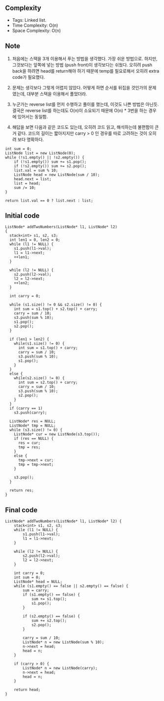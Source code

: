 ## Complexity
* Tags: Linked list.
* Time Complexity: O(n)
* Space Complexity: O(n)

## Note
1. 처음에는 스택을 3개 이용해서 푸는 방법을 생각했다. 가장 쉬운 방법으로. 하지만, 그것보다는 앞쪽에 넣는 방법 (push front)이 생각보다는 쉬웠다. 오히려 push back을 하려면 head를 return해야 하기 때문에 temp를 필요로해서 오히려 extra code가 필요했다.
2. 문제는 생각보다 그렇게 어렵지 않았다. 어떻게 하면 순서를 뒤집을 것인가의 문제였는데, 대부분 스택을 이용해서 풀었더라.
3. 누군가는 reverse list를 먼저 수행하고 풀이를 했는데, 이것도 나쁜 방법은 아닌듯. 결국은 reverse list를 하는데도 O(n)이 소요되기 때문에 O(n) * 3번을 하는 경우에 있어서는 동일함.

4. 해답을 보면 다음과 같은 코드도 있는데, 오히려 코드 읽고, 해석하는데 불편함이 큰거 같다. 코드의 길이는 짧아지지만 carry > 0 인 경우를 따로 고려하는 것이 오히려 보다 명확하다.

  ```
  int sum = 0;
  ListNode list = new ListNode(0);
  while (!s1.empty() || !s2.empty()) {
      if (!s1.empty()) sum += s1.pop();
      if (!s2.empty()) sum += s2.pop();
      list.val = sum % 10;
      ListNode head = new ListNode(sum / 10);
      head.next = list;
      list = head;
      sum /= 10;
  }

  return list.val == 0 ? list.next : list;
  ```

## Initial code
```
ListNode* addTwoNumbers(ListNode* l1, ListNode* l2)
{        
  stack<int> s1, s2, s3;
  int len1 = 0, len2 = 0;
  while (l1 != NULL) {
    s1.push(l1->val);
    l1 = l1->next;
    ++len1;
  }

  while (l2 != NULL) {
    s2.push(l2->val);
    l2 = l2->next;
    ++len2;
  }        

  int carry = 0;        

  while (s1.size() != 0 && s2.size() != 0) {
    int sum = s1.top() + s2.top() + carry;
    carry = sum / 10;
    s3.push(sum % 10);
    s1.pop();
    s2.pop();
  }

  if (len1 > len2) {
    while(s1.size() != 0) {
      int sum = s1.top() + carry;
      carry = sum / 10;
      s3.push(sum % 10);
      s1.pop();
    }            
  }
  else {
    while(s2.size() != 0) {
      int sum = s2.top() + carry;
      carry = sum / 10;
      s3.push(sum % 10);
      s2.pop();
    }
  }
  if (carry == 1)
    s3.push(carry);

  ListNode* res = NULL;
  ListNode* tmp = NULL;
  while (s3.size() != 0) {
    ListNode* cur = new ListNode(s3.top());
    if (res == NULL) {
      res = cur;
      tmp = res;                
    }
    else {
      tmp->next = cur;                
      tmp = tmp->next;
    }           

    s3.pop();
  }

  return res;
}
```

## Final code
```
ListNode* addTwoNumbers(ListNode* l1, ListNode* l2) {        
	stack<int> s1, s2, s3;
	while (l1 != NULL) {
		s1.push(l1->val);
		l1 = l1->next;
	}

	while (l2 != NULL) {
		s2.push(l2->val);
		l2 = l2->next;
	}        

	int carry = 0;                
	int sum = 0;
	ListNode* head = NULL;
	while (s1.empty() == false || s2.empty() == false) {
		sum = carry;
		if (s1.empty() == false) {
			sum += s1.top();
			s1.pop();
		}

		if (s2.empty() == false) {
			sum += s2.top();
			s2.pop();
		}

		carry = sum / 10;
		ListNode* n = new ListNode(sum % 10);
		n->next = head;
		head = n;
	}

	if (carry > 0) {            
		ListNode* n = new ListNode(carry);
		n->next = head;
		head = n;
	}

	return head;
}
```
